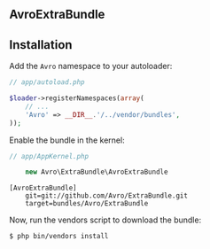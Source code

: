 AvroExtraBundle
-----------------

Installation
------------

Add the `Avro` namespace to your autoloader:

``` php
// app/autoload.php

$loader->registerNamespaces(array(
    // ...
    'Avro' => __DIR__.'/../vendor/bundles',
));
```

Enable the bundle in the kernel:

``` php
// app/AppKernel.php

    new Avro\ExtraBundle\AvroExtraBundle
```

```
[AvroExtraBundle]
    git=git://github.com/Avro/ExtraBundle.git
    target=bundles/Avro/ExtraBundle
```

Now, run the vendors script to download the bundle:

``` bash
$ php bin/vendors install
```

